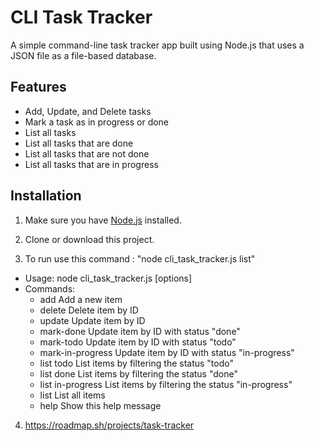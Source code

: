 # CLI Task Tracker

A simple command-line task tracker app built using Node.js that uses a JSON file as a file-based database.

## Features

- Add, Update, and Delete tasks
- Mark a task as in progress or done
- List all tasks
- List all tasks that are done
- List all tasks that are not done
- List all tasks that are in progress

## Installation

1. Make sure you have [Node.js](https://nodejs.org) installed.

2. Clone or download this project.

3. To run use this command : "node cli_task_tracker.js list"
  - Usage: node cli_task_tracker.js <command> [options]
  - Commands:
      -  add <Description> Add a new item
      -  delete <ID>       Delete item by ID
      -  update <ID>       Update item by ID
      -  mark-done         Update item by ID with status "done"
      -  mark-todo         Update item by ID with status "todo"
      -  mark-in-progress  Update item by ID with status "in-progress"
      -  list todo         List items by filtering the status "todo"
      -  list done         List items by filtering the status "done"
      -  list in-progress  List items by filtering the status "in-progress"
      -  list              List all items
      -  help              Show this help message

4. https://roadmap.sh/projects/task-tracker
